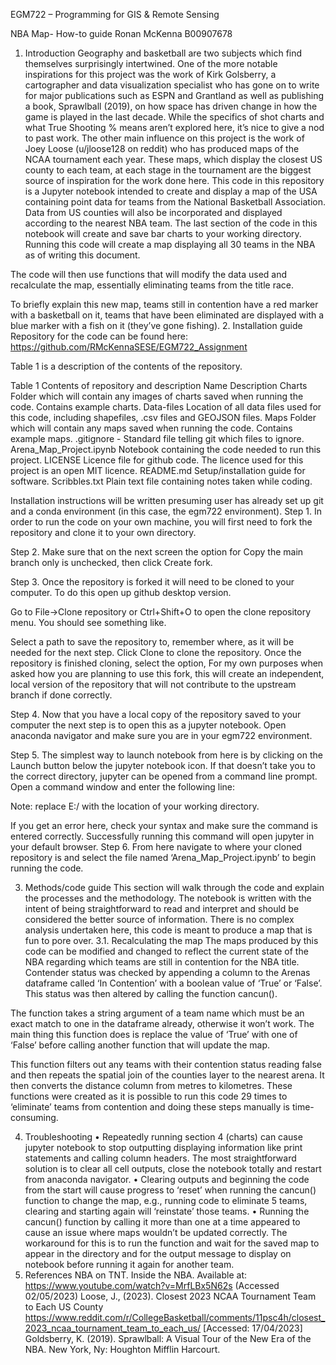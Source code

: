 EGM722 – Programming for GIS & Remote Sensing

NBA Map- How-to guide
Ronan McKenna
B00907678

1.	Introduction
Geography and basketball are two subjects which find themselves surprisingly intertwined. One of the more notable inspirations for this project was the work of Kirk Golsberry, a cartographer and data visualization specialist who has gone on to write for major publications such as ESPN and Grantland as well as publishing a book, Sprawlball (2019), on how space has driven change in how the game is played in the last decade. While the specifics of shot charts and what True Shooting % means aren’t explored here, it’s nice to give a nod to past work. The other main influence on this project is the work of Joey Loose (u/jloose128 on reddit) who has produced maps of the NCAA tournament each year. These maps, which display the closest US county to each team, at each stage in the tournament are the biggest source of inspiration for the work done here.
This code in this repository is a Jupyter notebook intended to create and display a map of the USA containing point data for teams from the National Basketball Association. Data from US counties will also be incorporated and displayed according to the nearest NBA team. The last section of the code in this notebook will create and save bar charts to your working directory. Running this code will create a map displaying all 30 teams in the NBA as of writing this document.
 

The code will then use functions that will modify the data used and recalculate the map, essentially eliminating teams from the title race.
 

To briefly explain this new map, teams still in contention have a red marker with a basketball on it, teams that have been eliminated are displayed with a blue marker with a fish on it (they’ve gone fishing).
2.	Installation guide
Repository for the code can be found here: https://github.com/RMcKennaSESE/EGM722_Assignment 

 

Table 1 is a description of the contents of the repository.


Table 1 Contents of repository and description
Name	Description
Charts 
	Folder which will contain any images of charts saved when running the code. Contains example charts.
Data-files 
	Location of all data files used for this code, including shapefiles, .csv files and GEOJSON files.
Maps 
	Folder which will contain any maps saved when running the code. Contains example maps.
.gitignore - 
	Standard file telling git which files to ignore.
Arena_Map_Project.ipynb 
	Notebook containing the code needed to run this project.
LICENSE 
	Licence file for github code. The licence used for this project is an open MIT licence.
README.md 
	Setup/installation guide for software.
Scribbles.txt 	Plain text file containing notes taken while coding.
		
Installation instructions will be written presuming user has already set up git and a conda environment (in this case, the egm722 environment).
Step 1. In order to run the code on your own machine, you will first need to fork the repository and clone it to your own directory.

 





Step 2. Make sure that on the next screen the option for Copy the main branch only is unchecked, then click Create fork.

 















Step 3. Once the repository is forked it will need to be cloned to your computer. To do this open up github desktop version.
 
















Go to File->Clone repository or Ctrl+Shift+O to open the clone repository menu. You should see something like.
 

Select a path to save the repository to, remember where, as it will be needed for the next step. Click Clone to clone the repository. Once the repository is finished cloning, select the option, For my own purposes when asked how you are planning to use this fork, this will create an independent, local version of the repository that will not contribute to the upstream branch if done correctly.








Step 4. Now that you have a local copy of the repository saved to your computer the next step is to open this as a jupyter notebook. Open anaconda navigator and make sure you are in your egm722 environment.

 

Step 5. The simplest way to launch notebook from here is by clicking on the Launch button below the jupyter notebook icon. If that doesn’t take you to the correct directory, jupyter can be opened from a command line prompt. Open a command window and enter the following line:
 
Note: replace E:/ with the location of your working directory.

 

If you get an error here, check your syntax and make sure the command is entered correctly. Successfully running this command will open jupyter in your default browser.
Step 6. From here navigate to where your cloned repository is and select the file named ‘Arena_Map_Project.ipynb’ to begin running the code.
 


3.	Methods/code guide
This section will walk through the code and explain the processes and the methodology. The notebook is written with the intent of being straightforward to read and interpret and should be considered the better source of information.  There is no complex analysis undertaken here, this code is meant to produce a map that is fun to pore over.
3.1.	Recalculating the map
The maps produced by this code can be modified and changed to reflect the current state of the NBA regarding which teams are still in contention for the NBA title. Contender status was checked by appending a column to the Arenas dataframe called ‘In Contention’ with a boolean value of ‘True’ or ‘False’. This status was then altered by calling the function cancun().
 

The function takes a string argument of a team name which must be an exact match to one in the dataframe already, otherwise it won’t work. The main thing this function does is replace the value of ‘True’ with one of ‘False’ before calling another function that will update the map.
 

This function filters out any teams with their contention status reading false and then repeats the spatial join of the counties layer to the nearest arena. It then converts the distance column from metres to kilometres. These functions were created as it is possible to run this code 29 times to ‘eliminate’ teams from contention and doing these steps manually is time-consuming.

4.	Troubleshooting
•	Repeatedly running section 4 (charts) can cause jupyter notebook to stop outputting displaying information like print statements and calling column headers. The most straightforward solution is to clear all cell outputs, close the notebook totally and restart from anaconda navigator.
•	Clearing outputs and beginning the code from the start will cause progress to ‘reset’ when running the cancun() function to change the map, e.g., running code to eliminate 5 teams, clearing and starting again will ‘reinstate’ those teams.
•	Running the cancun() function by calling it more than one at a time appeared to cause an issue where maps wouldn’t be updated correctly. The workaround for this is to run the function and wait for the saved map to appear in the directory and for the output message to display on notebook before running it again for another team.
5.	References
NBA on TNT. Inside the NBA. Available at: https://www.youtube.com/watch?v=MrfLBx5N62s (Accessed 02/05/2023)
Loose, J., (2023). Closest 2023 NCAA Tournament Team to Each US County https://www.reddit.com/r/CollegeBasketball/comments/11psc4h/closest_2023_ncaa_tournament_team_to_each_us/ [Accessed: 17/04/2023]
Goldsberry, K. (2019). Sprawlball: A Visual Tour of the New Era of the NBA. New York, Ny: Houghton Mifflin Harcourt.
